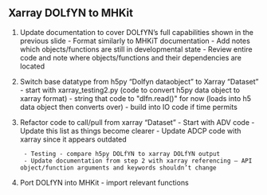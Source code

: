 Xarray DOLfYN to MHKit
---------------------------
1. Update documentation to cover DOLfYN’s full capabilities shown in the previous slide
		- Format similarly to MHKiT documentation
		- Add notes which objects/functions are still in developmental state
		- Review entire code and note where objects/functions and their dependencies are located
		
2. Switch base datatype from h5py “Dolfyn dataobject” to Xarray “Dataset”
		- start with xarray_testing2.py (code to convert h5py data object to xarray format)
		- string that code to "dlfn.read()" for now (loads into h5 data object then converts over)
		- build into IO code if time permits

3. Refactor code to call/pull from xarray “Dataset”
		- Start with ADV code
		- Update this list as things become clearer
		- Update ADCP code with xarray since it appears outdated
		
		- Testing - compare h5py DOLfYN to xarray DOLfYN output
		- Update documentation from step 2 with xarray referencing – API object/function arguments and keywords shouldn’t change
		
4. Port DOLfYN into MHKit
		- import relevant functions
